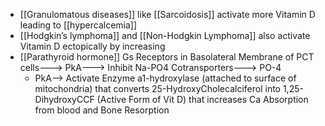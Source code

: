- [[Granulomatous diseases]] like [[Sarcoidosis]] activate more Vitamin D leading to [[hypercalcemia]]
- [[Hodgkin’s lymphoma]] and [[Non-Hodgkin Lymphoma]] also activate Vitamin D ectopically by increasing 
- [[Parathyroid hormone]] Gs Receptors in Basolateral Membrane of PCT cells---> PkA---> Inhibit Na-PO4 Cotransporters---> PO-4 
	- PkA--> Activate Enzyme a1-hydroxylase (attached to surface of mitochondria) that converts 25-HydroxyCholecalciferol into 1,25-DihydroxyCCF (Active Form of Vit D) that increases Ca Absorption from blood and Bone Resorption